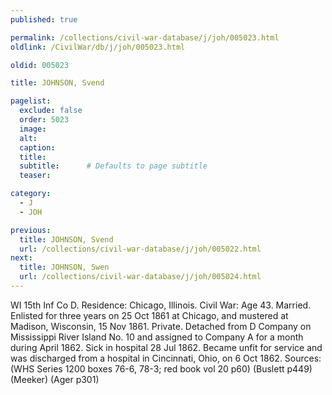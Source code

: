 ```yaml
---
published: true

permalink: /collections/civil-war-database/j/joh/005023.html
oldlink: /CivilWar/db/j/joh/005023.html

oldid: 005023

title: JOHNSON, Svend

pagelist:
  exclude: false
  order: 5023
  image: 
  alt:
  caption:
  title:
  subtitle:      # Defaults to page subtitle
  teaser:

category: 
  - J 
  - JOH

previous:
  title: JOHNSON, Svend
  url: /collections/civil-war-database/j/joh/005022.html  
next:
  title: JOHNSON, Swen
  url: /collections/civil-war-database/j/joh/005024.html   
---
```

WI 15th Inf Co D. Residence: Chicago, Illinois. Civil War: Age 43. Married. Enlisted for three years on 25 Oct 1861 at Chicago, and mustered at Madison, Wisconsin, 15 Nov 1861. Private. Detached from D Company on Mississippi River Island No. 10 and assigned to Company A for a month during April 1862. Sick in hospital 28 Jul 1862. Became unfit for service and was discharged from a hospital in Cincinnati, Ohio, on 6 Oct 1862. Sources: (WHS Series 1200 boxes 76-6, 78-3; red book vol 20 p60) (Buslett p449) (Meeker) (Ager p301)